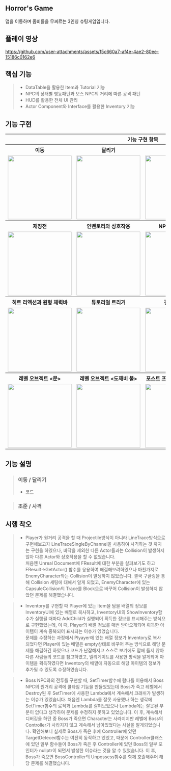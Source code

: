Horror's Game
-
맵을 이동하며 좀비들을 무찌르는 3인칭 슈팅게임입니다.

플레이 영상
-
https://github.com/user-attachments/assets/f5c660a7-af4e-4ae2-80ee-15186c0162e6

핵심 기능
-
> - DataTable을 활용한 Item과 Tutorial 기능
> - NPC의 상태별 행동패턴과 보스 NPC의 거리에 따른 공격 패턴
> - HUD를 활용한 전체 UI 관리
> - Actor Component와 Interface를 활용한 Inventory 기능


기능 구현
-
<table>
  <tr>
    <th colspan = "4">기능 구현 항목</th>
  </tr>
  <tr>
    <th>이동</th>
    <th>달리기</th>
    <th>조준</th>
    <th>사격</th>
  </tr>
  <tr>
    <td><img src = "https://github.com/user-attachments/assets/1af7edfc-939b-41b0-afa7-d874ea87da34" width = "200" heigh = "150"></td>
    <td><img src = "https://github.com/user-attachments/assets/1d0033b9-33a4-40e3-8c9f-0de0a14c8903" width = "200" heigh = "150"></td>
    <td><img src = "https://github.com/user-attachments/assets/8b5355f4-b95a-45a2-a6ee-24bdd15bc133" width = "200" heigh = "150"></td>
    <td><img src = "https://github.com/user-attachments/assets/6dd322c9-5d44-4b05-8ec6-423c6972ab4c" width = "200" heigh = "150"></td>
  </tr>
   <tr>
    <th>재장전</th>
    <th>인벤토리와 상호작용</th>
    <th>NPC 상태별 패턴</th>
    <th>NPC 거리별 패턴</th>
  </tr>
  <tr>
    <td><img src = "https://github.com/user-attachments/assets/7c31e4ec-1c07-4263-8699-792856c3c2da" width = "200" heigh = "150"></td>
    <td><img src = "https://github.com/user-attachments/assets/087e7fa1-5028-4b81-96e8-8ad277d1deda" width = "200" heigh = "150"></td>
    <td><img src = "https://github.com/user-attachments/assets/0903da17-99f3-4dcf-98b3-124d17400f14" width = "200" heigh = "150"></td>
    <td><img src = "https://github.com/user-attachments/assets/ff23c1b4-712b-4bc5-a306-0fe5048c75f4" width = "200" heigh = "150"></td>
  </tr>
   <tr>
    <th>히트 리액션과 원형 체력바</th>
    <th>튜토리얼 트리거</th>
    <th>결과 화면 UI</th>
    <th></th>
  </tr>
  <tr>
    <td><img src = "https://github.com/user-attachments/assets/77a1bc56-7394-4e58-8aff-3bd5024b9f86" width = "200" heigh = "150"></td>
    <td><img src = "https://github.com/user-attachments/assets/5bd25b9d-eaa7-4ca2-8069-b9b835d8254e" width = "200" heigh = "150"></td>
    <td><img src = "https://github.com/user-attachments/assets/8fc87a91-791b-4eee-822a-55862598daf0" width = "200" heigh = "150"></td>
    <td></td>
  </tr>
   <tr>
    <th>레벨 오브젝트 <문></th>
    <th>레벨 오브젝트 <도깨비 불></th>
    <th>포스트 프로세스 볼륨 <안개></th>
    <th></th>
  </tr>
  <tr>
    <td><img src = "https://github.com/user-attachments/assets/d0081894-e4ff-48ff-9d3f-840382566ba4" width = "200" heigh = "150"></td>
    <td><img src = "https://github.com/user-attachments/assets/416a295c-0af3-45ed-b5b6-a3de1f01ad27" width = "200" heigh = "150"></td>
    <td><img src = "https://github.com/user-attachments/assets/8757b28e-6196-41e0-99ee-64858a570d3a" width = "200" heigh = "150"></td>
    <td></td>
  </tr>
</table>

기능 설명
-

> ### 이동 / 달리기 ###
> - 코드

> ### 조준 / 사격 ###

시행 착오
-

> - Player가 원거리 공격을 할 때 Projectile방식이 아니라 LineTrace방식으로 구현해보고자 LineTraceSingleByChannel을 사용하여 사격하는 것 까지는 구현을 하였으나, 바닥을 제외한 다른 Actor들과는 Collision이 발생하지 않아 다른 Actor와 상호작용을 할 수 없었습니다.</br>처음엔 Unreal Document에 FResult에 대한 부분을 살펴보기도 하고 FResult->GetActor() 함수를 응용하여 해결해보려하였으나 마찬가지로 EnemyCharacter와는 Collision이 발생하지 않았습니다. 결국 구글링을 통해 Collision 세팅에 대해서 알게 되었고, EnemyCharacter에 있는 CapsuleCollision의 Trace를 Block으로 바꾸어 Collision이 발생하지 않았던 문제를 해결했습니다.

> - Inventory를 구현할 때 Player에 있는 Item을 담을 배열의 정보를 InventoryUI에 있는 배열로 복사하고, InventoryUI의 ShowInventory함수가 실행될 때마다 AddChild가 실행되어 획득한 정보를 표시해주는 방식으로 구현했었는데, 이 때, Player의 배열 정보를 매번 받아오게되어 획득한 아이템이 계속 중복되어 표시되는 이슈가 있었습니다.</br> 문제를 수정하는 과정에서 Plyayer에 있는 배열 정보가 Inventory로 복사 되었다면 Player에 있는 배열은 empty상태로 바꾸어 주는 방식으로 해당 문제를 해결하긴 하였으나 코드가 난잡해지고 스스로 보기에도 맘에 들지 않아 다른 사람들의 코드를 참고하였고, 델리게이트를 사용한 방식을 알게되어 아이템을 획득하였다면 Inventory의 배열에 자동으로 해당 아이템의 정보가 추가될 수 있도록 수정하였습니다.

> - Boss NPC와의 전투를 구현할 때, SetTimer함수에 람다를 이용해서 Boss NPC의 원거리 공격에 쿨타임 기능을 만들었었는데 Boss가 죽고 레벨에서 Destroy된 후 SetTimer에 사용한 Lambda에서 계속해서 크래쉬가 발생하는 이슈가 있었습니다. 처음엔 Lambda를 잘못 사용했나 하는 생각에 SetTimer함수의 로직과 Lambda를 살펴보았으나 Lambda에는 잘못된 부분이 없다고 생각하여 문제를 수정하지 못하고 있었습니다. 이 후, 계속해서 디버깅을 하던 중 Boss가 죽으면 Character는 사라지지만 레벨에 Boss의 Controller가 사라지지 않고 계속해서 남아있었다는 사실을 알게되었습니다. 확인해보니 실제로 Boss가 죽은 후에 Controller에 있던 TargetDeteced함수는 여전히 동작하고 있었고, 때문에 Controller클래스에 있던 일부 함수들이 Boss가 죽은 후 Controller에 있던 Boss의 일부 포인터가 nullptr이 되면서 발생한 이슈라는 것을 알 수 있었습니다. 이 후, Boss가 죽으면 BossController의 Unpossess함수를 함께 호출해주어 해당 문제를 해결했습니다.
